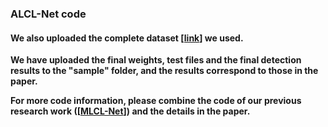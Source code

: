 ### ALCL-Net code   

#### We also uploaded the complete dataset [[link](https://github.com/YuChuang1205/SIRST-dataset-MLCL-Net-version)] we used.  

**We have uploaded the final weights, test files and the final detection results to the "sample" folder, and the results correspond to those in the paper.**     

**For more code information, please combine the code of our previous research work ([[MLCL-Net](https://github.com/YuChuang1205/MLCL-Net)]) and the details in the paper.**  
